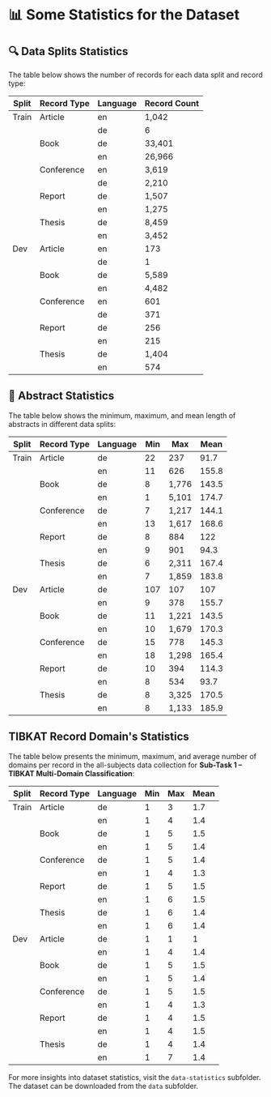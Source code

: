 # 📊 Some Statistics for the Dataset

## 🔍 Data Splits Statistics

The table below shows the number of records for each data split and record type:

| Split  | Record Type | Language | Record Count |
|--------|-------------|----------|--------------|
| Train  | Article     | en       | 1,042        |
|        |             | de       | 6            |
|        | Book        | de       | 33,401       |
|        |             | en       | 26,966       |
|        | Conference  | en       | 3,619        |
|        |             | de       | 2,210        |
|        | Report      | de       | 1,507        |
|        |             | en       | 1,275        |
|        | Thesis      | de       | 8,459        |
|        |             | en       | 3,452        |
| Dev    | Article     | en       | 173          |
|        |             | de       | 1            |
|        | Book        | de       | 5,589        |
|        |             | en       | 4,482        |
|        | Conference  | en       | 601          |
|        |             | de       | 371          |
|        | Report      | de       | 256          |
|        |             | en       | 215          |
|        | Thesis      | de       | 1,404        |
|        |             | en       | 574          |


## 📝 Abstract Statistics

The table below shows the minimum, maximum, and mean length of abstracts in different data splits:

| Split  | Record Type | Language | Min | Max  | Mean  |
|--------|-------------|----------|-----|------|-------|
| Train  | Article     | de       | 22  | 237  | 91.7  |
|        |             | en       | 11  | 626  | 155.8 |
|        | Book        | de       | 8   | 1,776| 143.5 |
|        |             | en       | 1   | 5,101| 174.7 |
|        | Conference  | de       | 7   | 1,217| 144.1 |
|        |             | en       | 13  | 1,617| 168.6 |
|        | Report      | de       | 8   | 884  | 122   |
|        |             | en       | 9   | 901  | 94.3  |
|        | Thesis      | de       | 6   | 2,311| 167.4 |
|        |             | en       | 7   | 1,859| 183.8 |
| Dev    | Article     | de       | 107 | 107  | 107   |
|        |             | en       | 9   | 378  | 155.7 |
|        | Book        | de       | 11  | 1,221| 143.5 |
|        |             | en       | 10  | 1,679| 170.3 |
|        | Conference  | de       | 15  | 778  | 145.3 |
|        |             | en       | 18  | 1,298| 165.4 |
|        | Report      | de       | 10  | 394  | 114.3 |
|        |             | en       | 8   | 534  | 93.7  |
|        | Thesis      | de       | 8   | 3,325| 170.5 |
|        |             | en       | 8   | 1,133| 185.9 |

## TIBKAT Record Domain's Statistics

The table below presents the minimum, maximum, and average number of domains per record in the all-subjects data collection for **Sub-Task 1 – TIBKAT Multi-Domain Classification**:

| Split  | Record Type | Language | Min | Max | Mean |
|--------|-------------|----------|-----|-----|------|
| Train  | Article     | de       | 1   | 3   | 1.7  |
|        |             | en       | 1   | 4   | 1.4  |
|        | Book        | de       | 1   | 5   | 1.5  |
|        |             | en       | 1   | 5   | 1.4  |
|        | Conference  | de       | 1   | 5   | 1.4  |
|        |             | en       | 1   | 4   | 1.3  |
|        | Report      | de       | 1   | 5   | 1.5  |
|        |             | en       | 1   | 6   | 1.5  |
|        | Thesis      | de       | 1   | 6   | 1.4  |
|        |             | en       | 1   | 6   | 1.4  |
| Dev    | Article     | de       | 1   | 1   | 1    |
|        |             | en       | 1   | 4   | 1.4  |
|        | Book        | de       | 1   | 5   | 1.5  |
|        |             | en       | 1   | 5   | 1.4  |
|        | Conference  | de       | 1   | 5   | 1.5  |
|        |             | en       | 1   | 4   | 1.3  |
|        | Report      | de       | 1   | 4   | 1.5  |
|        |             | en       | 1   | 4   | 1.5  |
|        | Thesis      | de       | 1   | 4   | 1.4  |
|        |             | en       | 1   | 7   | 1.4  |

For more insights into dataset statistics, visit the `data-statistics` subfolder. The dataset can be downloaded from the `data` subfolder.
